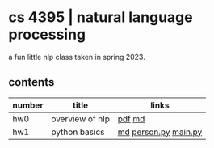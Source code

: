 # cs 4395 | natural language processing

a fun little nlp class taken in spring 2023.

## contents

| number | title           | links                                                                       |
| ------ | --------------- | --------------------------------------------------------------------------- |
| hw0    | overview of nlp | [pdf](./hw0/nlp_overview.pdf) [md](./hw0)                                   |
| hw1    | python basics   | [md](./hw1/README.md) [person.py](./hw1/person.py) [main.py](./hw1/main.py) |